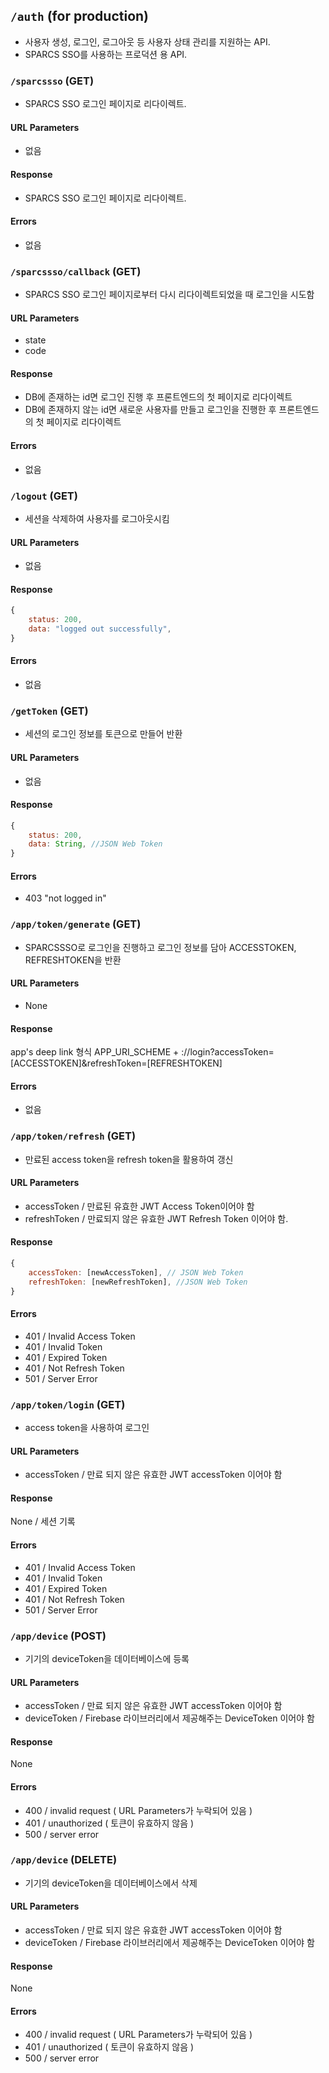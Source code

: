 ## `/auth` **(for production)**

- 사용자 생성, 로그인, 로그아웃 등 사용자 상태 관리를 지원하는 API.
- SPARCS SSO를 사용하는 프로덕션 용 API.

### `/sparcssso` **(GET)**

- SPARCS SSO 로그인 페이지로 리다이렉트.

#### URL Parameters

- 없음

#### Response

- SPARCS SSO 로그인 페이지로 리다이렉트.

#### Errors

- 없음

### `/sparcssso/callback` **(GET)**

- SPARCS SSO 로그인 페이지로부터 다시 리다이렉트되었을 때 로그인을 시도함

#### URL Parameters

- state
- code

#### Response

- DB에 존재하는 id면 로그인 진행 후 프론트엔드의 첫 페이지로 리다이렉트
- DB에 존재하지 않는 id면 새로운 사용자를 만들고 로그인을 진행한 후 프론트엔드의 첫 페이지로 리다이렉트

#### Errors

- 없음

### `/logout` **(GET)**

- 세션을 삭제하여 사용자를 로그아웃시킴

#### URL Parameters

- 없음

#### Response

```javascript
{
    status: 200,
    data: "logged out successfully",
}
```

#### Errors

- 없음

### `/getToken` **(GET)**

- 세션의 로그인 정보를 토큰으로 만들어 반환

#### URL Parameters

- 없음

#### Response

```javascript
{
    status: 200,
    data: String, //JSON Web Token
}
```

#### Errors

- 403 "not logged in"

### `/app/token/generate` **(GET)**

- SPARCSSSO로 로그인을 진행하고 로그인 정보를 담아 ACCESSTOKEN, REFRESHTOKEN을 반환

#### URL Parameters

- None

#### Response

app's deep link
형식 APP_URI_SCHEME + ://login?accessToken=[ACCESSTOKEN]&refreshToken=[REFRESHTOKEN]

#### Errors

- 없음

### `/app/token/refresh` **(GET)**

- 만료된 access token을 refresh token을 활용하여 갱신

#### URL Parameters

- accessToken / 만료된 유효한 JWT Access Token이어야 함
- refreshToken / 만료되지 않은 유효한 JWT Refresh Token 이어야 함.

#### Response

```javascript
{
    accessToken: [newAccessToken], // JSON Web Token
    refreshToken: [newRefreshToken], //JSON Web Token
}
```

#### Errors

- 401 / Invalid Access Token
- 401 / Invalid Token
- 401 / Expired Token
- 401 / Not Refresh Token
- 501 / Server Error

### `/app/token/login` **(GET)**

- access token을 사용하여 로그인

#### URL Parameters

- accessToken / 만료 되지 않은 유효한 JWT accessToken 이어야 함

#### Response

None / 세션 기록

#### Errors

- 401 / Invalid Access Token
- 401 / Invalid Token
- 401 / Expired Token
- 401 / Not Refresh Token
- 501 / Server Error

### `/app/device` **(POST)**

- 기기의 deviceToken을 데이터베이스에 등록

#### URL Parameters

- accessToken / 만료 되지 않은 유효한 JWT accessToken 이어야 함
- deviceToken / Firebase 라이브러리에서 제공해주는 DeviceToken 이어야 함

#### Response

None

#### Errors

- 400 / invalid request ( URL Parameters가 누락되어 있음 )
- 401 / unauthorized ( 토큰이 유효하지 않음 )
- 500 / server error

### `/app/device` **(DELETE)**

- 기기의 deviceToken을 데이터베이스에서 삭제

#### URL Parameters

- accessToken / 만료 되지 않은 유효한 JWT accessToken 이어야 함
- deviceToken / Firebase 라이브러리에서 제공해주는 DeviceToken 이어야 함

#### Response

None

#### Errors

- 400 / invalid request ( URL Parameters가 누락되어 있음 )
- 401 / unauthorized ( 토큰이 유효하지 않음 )
- 500 / server error
